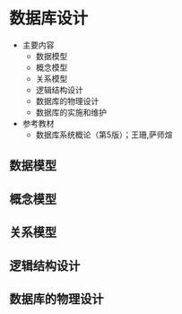 # 数据库设计
- 主要内容
    - 数据模型
    - 概念模型
    - 关系模型
    - 逻辑结构设计
    - 数据库的物理设计
    - 数据库的实施和维护
- 参考教材
    - 数据库系统概论（第5版）；王珊,萨师煊


## 数据模型
## 概念模型
## 关系模型
## 逻辑结构设计
## 数据库的物理设计
